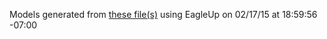 Models generated from [these file(s)](https://raw.github.com/sparkfun/Fio_v3/9f33b3c5928f0053ad4ca1d304a4b5d24965248e/Hardware/Arduino-Fio.brd) using EagleUp on 02/17/15 at 18:59:56 -07:00
